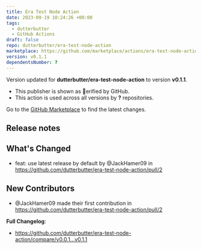 ```yaml
---
title: Era Test Node Action
date: 2023-09-19 10:24:26 +00:00
tags:
  - dutterbutter
  - GitHub Actions
draft: false
repo: dutterbutter/era-test-node-action
marketplace: https://github.com/marketplace/actions/era-test-node-action
version: v0.1.1
dependentsNumber: ?
---
```



Version updated for **dutterbutter/era-test-node-action** to version **v0.1.1**.
- This publisher is shown as erified by GitHub.
- This action is used across all versions by **?** repositories.

Go to the [GitHub Marketplace](https://github.com/marketplace/actions/era-test-node-action) to find the latest changes.

## Release notes

## What's Changed
* feat: use latest release by default by @JackHamer09 in https://github.com/dutterbutter/era-test-node-action/pull/2

## New Contributors
* @JackHamer09 made their first contribution in https://github.com/dutterbutter/era-test-node-action/pull/2

**Full Changelog**: 
- https://github.com/dutterbutter/era-test-node-action/compare/v0.0.1...v0.1.1
